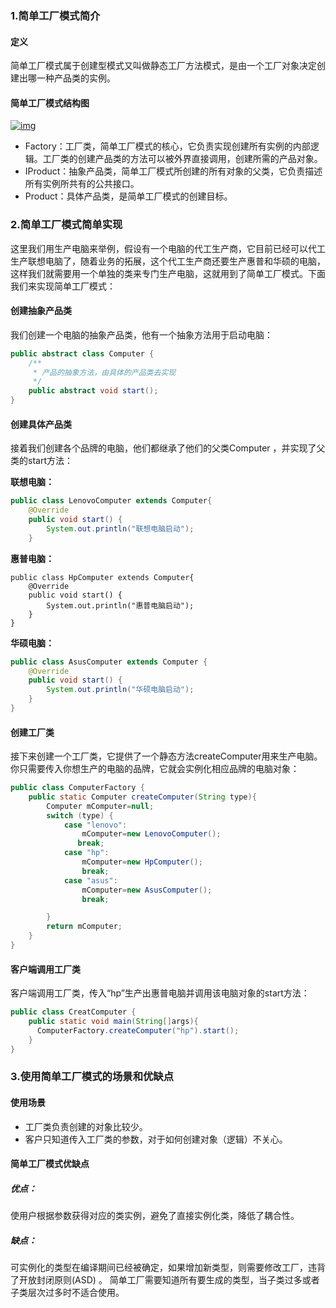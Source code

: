 ### **1.简单工厂模式简介**

#### **定义**

简单工厂模式属于创建型模式又叫做静态工厂方法模式，是由一个工厂对象决定创建出哪一种产品类的实例。

#### **简单工厂模式结构图**

[![img](https://s2.ax1x.com/2019/05/31/Vlcbff.png)](https://s2.ax1x.com/2019/05/31/Vlcbff.png)

- Factory：工厂类，简单工厂模式的核心，它负责实现创建所有实例的内部逻辑。工厂类的创建产品类的方法可以被外界直接调用，创建所需的产品对象。
- IProduct：抽象产品类，简单工厂模式所创建的所有对象的父类，它负责描述所有实例所共有的公共接口。
- Product：具体产品类，是简单工厂模式的创建目标。

### **2.简单工厂模式简单实现**

这里我们用生产电脑来举例，假设有一个电脑的代工生产商，它目前已经可以代工生产联想电脑了，随着业务的拓展，这个代工生产商还要生产惠普和华硕的电脑，这样我们就需要用一个单独的类来专门生产电脑，这就用到了简单工厂模式。下面我们来实现简单工厂模式：

#### **创建抽象产品类**

我们创建一个电脑的抽象产品类，他有一个抽象方法用于启动电脑：

```java
public abstract class Computer {
    /**
     * 产品的抽象方法，由具体的产品类去实现
     */
    public abstract void start();
}
```

#### **创建具体产品类**

接着我们创建各个品牌的电脑，他们都继承了他们的父类Computer ，并实现了父类的start方法：

**联想电脑：**

```java
public class LenovoComputer extends Computer{
    @Override
    public void start() {
        System.out.println("联想电脑启动");
    }
```

**惠普电脑：**

```
public class HpComputer extends Computer{
    @Override
    public void start() {
        System.out.println("惠普电脑启动");
    }
}
```

**华硕电脑：**

```java
public class AsusComputer extends Computer {
    @Override
    public void start() {
        System.out.println("华硕电脑启动");
    }
}
```

#### **创建工厂类**

接下来创建一个工厂类，它提供了一个静态方法createComputer用来生产电脑。你只需要传入你想生产的电脑的品牌，它就会实例化相应品牌的电脑对象：

```java
public class ComputerFactory {
    public static Computer createComputer(String type){
        Computer mComputer=null;
        switch (type) {
            case "lenovo":
                mComputer=new LenovoComputer();
               break;
            case "hp":
                mComputer=new HpComputer();
                break;
            case "asus":
                mComputer=new AsusComputer();
                break;

        }
        return mComputer;
    }
}
```

#### **客户端调用工厂类**

客户端调用工厂类，传入“hp”生产出惠普电脑并调用该电脑对象的start方法：

```java
public class CreatComputer {
    public static void main(String[]args){
      ComputerFactory.createComputer("hp").start();
    }
}
```

### **3.使用简单工厂模式的场景和优缺点**

#### **使用场景**

- 工厂类负责创建的对象比较少。
- 客户只知道传入工厂类的参数，对于如何创建对象（逻辑）不关心。

#### **简单工厂模式优缺点**

##### **优点：**

使用户根据参数获得对应的类实例，避免了直接实例化类，降低了耦合性。

##### **缺点：**

可实例化的类型在编译期间已经被确定，如果增加新类型，则需要修改工厂，违背了开放封闭原则(ASD) 。 简单工厂需要知道所有要生成的类型，当子类过多或者子类层次过多时不适合使用。